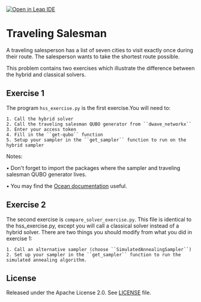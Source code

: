 [![Open in Leap IDE](	
	https://cdn-assets.cloud.dwavesys.com/shared/latest/badges/leapide.svg)](
	https://ide.dwavesys.io/#https://github.com/dwave-training/traveling-salesman)

# Traveling Salesman

A traveling salesperson has a list of seven cities to visit exactly once during their route. The salesperson wants to take the shortest route possible.

This problem contains two exercises which illustrate the difference between the hybrid and classical solvers.

## Exercise 1

The program ``hss_exercise.py`` is the first exercise.You will need to:

 	1. Call the hybrid solver
	2. Call the traveling salesman QUBO generator from ``dwave_networkx``
	3. Enter your access token
	4. Fill in the ``get-qubo`` function
	5. Setup your sampler in the ``get_sampler`` function to run on the hybrid sampler

 Notes: 
 
• Don't forget to import the packages where the sampler and traveling salesman QUBO generator lives.

• You may find the [Ocean documentation](https://docs.ocean.dwavesys.com/en/stable/) useful.

## Exercise 2 

The second exercise is ``compare_solver_exercise.py``. This file is identical to the hss_exercise.py, except you will call a classical solver instead of a hybrid solver. 
There are two things you should modify from what you did in exercise 1: 

	1. Call an alternative sampler (choose ``SimulatedAnnealingSampler``) 
	2. Set up your sampler in the ``get_sampler`` function to run the simulated annealing algorithm. 

## License

Released under the Apache License 2.0. See [LICENSE](LICENSE) file.
